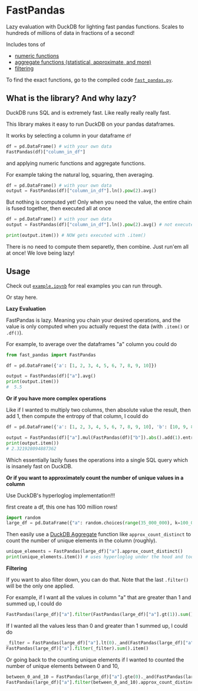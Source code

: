 # FastPandas

Lazy evaluation with DuckDB for lighting fast pandas functions. Scales to hundreds of millions of data in fractions of a second! 

Includes tons of
- [numeric functions](https://duckdb.org/docs/archive/0.2.9/sql/functions/numeric)
- [aggregate functions (statistical, approximate, and more)](https://duckdb.org/docs/archive/0.2.9/sql/aggregates)
- [filtering](https://duckdb.org/docs/archive/0.2.9/sql/expressions/comparison_operators)

To find the exact functions, go to the compiled code [`fast_pandas.py`](fast_pandas.py).

## What is the library? And why lazy?

DuckDB runs SQL and is extremely fast. Like really really really fast.

This library makes it easy to run DuckDB on your pandas dataframes. 

It works by selecting a column in your dataframe `df`

```python
df = pd.DataFrame() # with your own data
FastPandas(df)["column_in_df"]
```

and applying numeric functions and aggregate functions.

For example taking the natural log, squaring, then averaging.

```python
df = pd.DataFrame() # with your own data
output = FastPandas(df)["column_in_df"].ln().pow(2).avg()
```

But nothing is computed yet! Only when you need the value, the entire chain is fused together, then executed all at once

```python
df = pd.DataFrame() # with your own data
output = FastPandas(df)["column_in_df"].ln().pow(2).avg() # not executed yet

print(output.item()) # NOW gets executed with .item()
```

There is no need to compute them separetly, then combine. Just run'em all at once! We love being lazy!

## Usage

Check out [`example.ipynb`](example.ipynb) for real examples you can run through.

Or stay here.

**Lazy Evaluation**

FastPandas is lazy. Meaning you chain your desired operations, and the value is only computed when you actually request the data (with `.item()` or `.df()`).

For example, to average over the dataframes "a" column you could do

```python
from fast_pandas import FastPandas

df = pd.DataFrame({'a': [1, 2, 3, 4, 5, 6, 7, 8, 9, 10]})

output = FastPandas(df)["a"].avg()
print(output.item())
#  5.5
```

**Or if you have more complex operations**

Like if I wanted to multiply two columns, then absolute value the result, then add 1, then compute the entropy of that column, I could do

```python
df = pd.DataFrame({'a': [1, 2, 3, 4, 5, 6, 7, 8, 9, 10], 'b': [10, 9, 8, 7, 6, 5, 4, 3, 2, 1]})

output = FastPandas(df)["a"].mul(FastPandas(df)["b"]).abs().add(1).entropy()
print(output.item())
# 2.321928094887362
```

Which essentially lazily fuses the operations into a single SQL query which is insanely fast on DuckDB.

**Or if you want to approximately count the number of unique values in a column**

Use DuckDB's hyperloglog implementation!!!

first create a df, this one has 100 million rows!

```python
import random
large_df = pd.DataFrame({"a": random.choices(range(35_000_000), k=100_000_000)})
```

Then easily use a [DuckDB Aggregate](https://duckdb.org/docs/archive/0.2.9/sql/aggregates) function like `approx_count_distinct` to count the number of unique elements in the column (roughly).

```python
unique_elements = FastPandas(large_df)["a"].approx_count_distinct()
print(unique_elements.item()) # uses hyperloglog under the hood and took 0.1 seconds
```

**Filtering**

If you want to also filter down, you can do that. Note that the last `.filter()` will be the only one applied.

For example, if I want all the values in column "a" that are greater than 1 and summed up, I could do

```python
FastPandas(large_df)["a"].filter(FastPandas(large_df)["a"].gt(1)).sum().item()
```

If I wanted all the values less than 0 and greater than 1 summed up, I could do

```python
_filter = FastPandas(large_df)["a"].lt(0)._and(FastPandas(large_df)["a"].gt(1))
FastPandas(large_df)["a"].filter(_filter).sum().item()
```

Or going back to the counting unique elements if I wanted to counted the number of unique elements between 0 and 10,

```python
between_0_and_10 = FastPandas(large_df)["a"].gte(0)._and(FastPandas(large_df)["b"].lte(10))
FastPandas(large_df)["a"].filter(between_0_and_10).approx_count_distinct().item()
```
